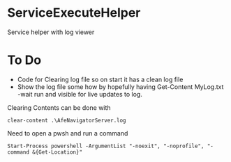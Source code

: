# ServiceExecuteHelper
Service helper with log viewer

# To Do
- Code for Clearing log file so on start it has a clean log file
- Show the log file some how by hopefully having Get-Content MyLog.txt -wait run and visible for live updates to log.

Clearing Contents can be done with
```
clear-content .\AfeNavigatorServer.log
```

Need to open a pwsh and run a command
```
Start-Process powershell -ArgumentList "-noexit", "-noprofile", "-command &{Get-Location}"
```
